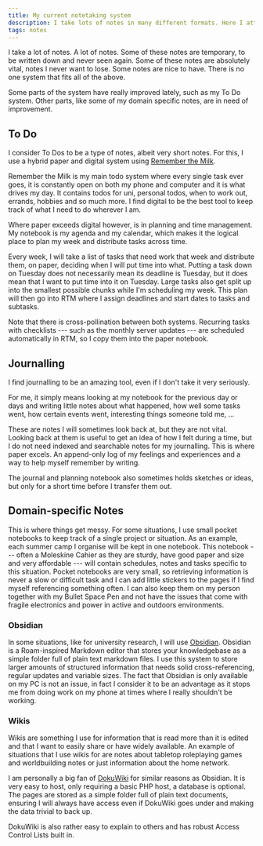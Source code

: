 ```yaml
---
title: My current notetaking system
description: I take lots of notes in many different formats. Here I attempt to describe my current setup.
tags: notes
---
```


I take a lot of notes. A lot of notes.
Some of these notes are temporary, to be written down and never seen again.
Some of these notes are absolutely vital, notes I never want to lose.
Some notes are nice to have.
There is no one system that fits all of the above.

Some parts of the system have really improved lately, such as my To Do system.
Other parts, like some of my domain specific notes, are in need of improvement.

## To Do

I consider To Dos to be a type of notes, albeit very short notes.
For this, I use a hybrid paper and digital system using [Remember the Milk](https://www.rememberthemilk.com).

Remember the Milk is my main todo system where every single task ever goes,
it is constantly open on both my phone and computer and it is what drives my day.
It contains todos for uni, personal todos, when to work out, errands, hobbies and so much more.
I find digital to be the best tool to keep track of what I need to do wherever I am.

Where paper exceeds digital however, is in planning and time management.
My notebook is my agenda and my calendar,
which makes it the logical place to plan my week and distribute tasks across time.

Every week, I will take a list of tasks that need work that week and distribute them, on paper,
deciding when I will put time into what.
Putting a task down on Tuesday does not necessarily mean its deadline is Tuesday,
but it does mean that I want to put time into it on Tuesday.
Large tasks also get split up into the smallest possible chunks while I'm scheduling my week.
This plan will then go into RTM where I assign deadlines and start dates to tasks and subtasks.

Note that there is cross-pollination between both systems.
Recurring tasks with checklists --- such as the monthly server updates --- are scheduled automatically in RTM,
so I copy them into the paper notebook.

## Journalling

I find journalling to be an amazing tool,
even if I don't take it very seriously.

For me, it simply means looking at my notebook for the previous day or days and writing little notes about what happened, how well some tasks went, how certain events went, interesting things someone told me, ...

These are notes I will sometimes look back at, but they are not vital.
Looking back at them is useful to get an idea of how I felt during a time,
but I do not need indexed and searchable notes for my journalling.
This is where paper excels. An append-only log of my feelings and experiences
and a way to help myself remember by writing.

The journal and planning notebook also sometimes holds sketches or ideas,
but only for a short time before I transfer them out.

## Domain-specific Notes

This is where things get messy.
For some situations, I use small pocket notebooks to keep track of a single project or situation.
As an example, each summer camp I organise will be kept in one notebook.
This notebook --- often a Moleskine Cahier as they are sturdy, have good paper and size and very affordable ---
will contain schedules, notes and tasks specific to this situation.
Pocket notebooks are very small, so retrieving information is never a slow or difficult task
and I can add little stickers to the pages if I find myself referencing something often.
I can also keep them on my person together with my Bullet Space Pen and not have the issues that come with fragile electronics and power in active and outdoors environments.

### Obsidian

In some situations, like for university research, I will use [Obsidian](https://obsidian.md).
Obsidian is a Roam-inspired Markdown editor that stores your knowledgebase as a simple folder full of plain text markdown files.
I use this system to store larger amounts of structured information that needs solid cross-referencing,
regular updates and variable sizes.
The fact that Obsidian is only available on my PC is not an issue, in fact I consider it to be an advantage
as it stops me from doing work on my phone at times where I really shouldn't be working.

### Wikis

Wikis are something I use for information that is read more than it is edited and that I want to easily share or have widely available.
An example of situations that I use wikis for are notes about tabletop roleplaying games and worldbuilding notes
or just information about the home network.

I am personally a big fan of [DokuWiki](https://www.dokuwiki.org/dokuwiki) for similar reasons as Obsidian.
It is very easy to host, only requiring a basic PHP host, a database is optional.
The pages are stored as a simple folder full of plain text documents,
ensuring I will always have access even if DokuWiki goes under and making the data trivial to back up.

DokuWiki is also rather easy to explain to others and has robust Access Control Lists built in.
